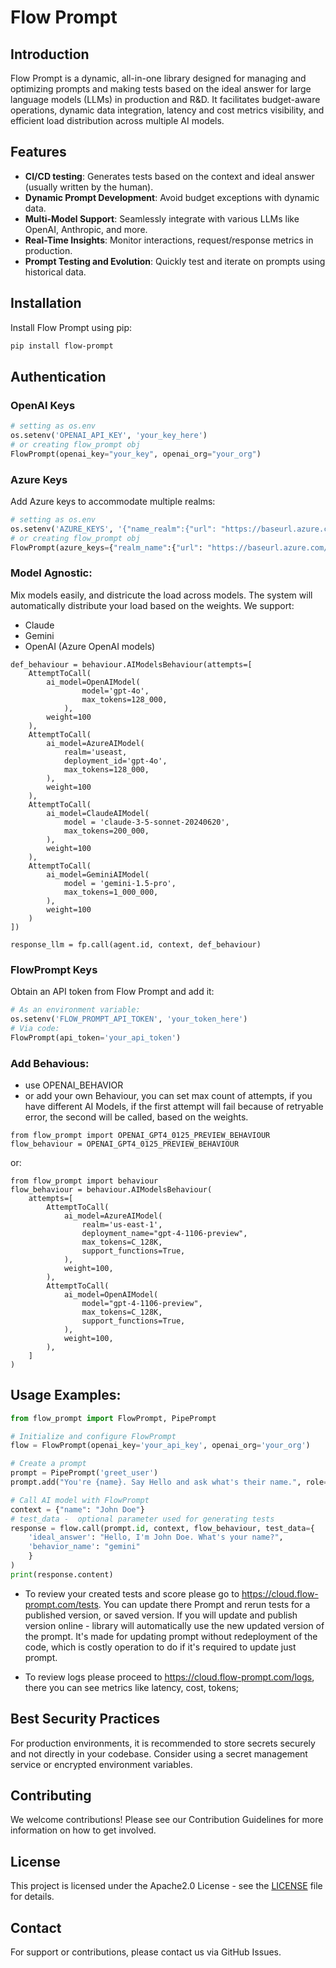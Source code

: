 # Flow Prompt

## Introduction

Flow Prompt is a dynamic, all-in-one library designed for managing and optimizing prompts and making tests based on the ideal answer for large language models (LLMs) in production and R&D. It facilitates budget-aware operations, dynamic data integration, latency and cost metrics visibility, and efficient load distribution across multiple AI models.

## Features

- **CI/CD testing**: Generates tests based on the context and ideal answer (usually written by the human).
- **Dynamic Prompt Development**: Avoid budget exceptions with dynamic data.
- **Multi-Model Support**: Seamlessly integrate with various LLMs like OpenAI, Anthropic, and more.
- **Real-Time Insights**: Monitor interactions, request/response metrics in production.
- **Prompt Testing and Evolution**: Quickly test and iterate on prompts using historical data.

## Installation

Install Flow Prompt using pip:

```bash
pip install flow-prompt
```

## Authentication

### OpenAI Keys
```python
# setting as os.env
os.setenv('OPENAI_API_KEY', 'your_key_here')
# or creating flow_prompt obj
FlowPrompt(openai_key="your_key", openai_org="your_org")
```

### Azure Keys
Add Azure keys to accommodate multiple realms:
```python
# setting as os.env
os.setenv('AZURE_KEYS', '{"name_realm":{"url": "https://baseurl.azure.com/","key": "secret"}}')
# or creating flow_prompt obj
FlowPrompt(azure_keys={"realm_name":{"url": "https://baseurl.azure.com/", "key": "your_secret"}})
```

### Model Agnostic:
Mix models easily, and districute the load across models. The system will automatically distribute your load based on the weights. We support:
- Claude
- Gemini
- OpenAI (Azure OpenAI models)
```
def_behaviour = behaviour.AIModelsBehaviour(attempts=[
    AttemptToCall(
        ai_model=OpenAIModel(
                model='gpt-4o',
                max_tokens=128_000,
            ),
        weight=100
    ),
    AttemptToCall(
        ai_model=AzureAIModel(
            realm='useast,
            deployment_id='gpt-4o',
            max_tokens=128_000,
        ),
        weight=100
    ),
    AttemptToCall(
        ai_model=ClaudeAIModel(
            model = 'claude-3-5-sonnet-20240620',
            max_tokens=200_000,
        ),
        weight=100
    ),
    AttemptToCall(
        ai_model=GeminiAIModel(
            model = 'gemini-1.5-pro',
            max_tokens=1_000_000,
        ),
        weight=100
    )
])

response_llm = fp.call(agent.id, context, def_behaviour)
```

### FlowPrompt Keys
Obtain an API token from Flow Prompt and add it:

```python
# As an environment variable:
os.setenv('FLOW_PROMPT_API_TOKEN', 'your_token_here')
# Via code: 
FlowPrompt(api_token='your_api_token')
```

### Add Behavious:
- use OPENAI_BEHAVIOR
- or add your own Behaviour, you can set max count of attempts, if you have different AI Models, if the first attempt will fail because of retryable error, the second will be called, based on the weights.
```
from flow_prompt import OPENAI_GPT4_0125_PREVIEW_BEHAVIOUR
flow_behaviour = OPENAI_GPT4_0125_PREVIEW_BEHAVIOUR
```
or:
```
from flow_prompt import behaviour
flow_behaviour = behaviour.AIModelsBehaviour(
    attempts=[
        AttemptToCall(
            ai_model=AzureAIModel(
                realm='us-east-1',
                deployment_name="gpt-4-1106-preview",
                max_tokens=C_128K,
                support_functions=True,
            ),
            weight=100,
        ),
        AttemptToCall(
            ai_model=OpenAIModel(
                model="gpt-4-1106-preview",
                max_tokens=C_128K,
                support_functions=True,
            ),
            weight=100,
        ),
    ]
)
```

## Usage Examples:

```python
from flow_prompt import FlowPrompt, PipePrompt

# Initialize and configure FlowPrompt
flow = FlowPrompt(openai_key='your_api_key', openai_org='your_org')

# Create a prompt
prompt = PipePrompt('greet_user')
prompt.add("You're {name}. Say Hello and ask what's their name.", role="system")

# Call AI model with FlowPrompt
context = {"name": "John Doe"}
# test_data -  optional parameter used for generating tests
response = flow.call(prompt.id, context, flow_behaviour, test_data={
    'ideal_answer': "Hello, I'm John Doe. What's your name?", 
    'behavior_name': "gemini"
    }
)
print(response.content)
```
- To review your created tests and score please go to https://cloud.flow-prompt.com/tests. You can update there Prompt and rerun tests for a published version, or saved version. If you will update and publish version online - library will automatically use the new updated version of the prompt. It's made for updating prompt without redeployment of the code, which is costly operation to do if it's required to update just prompt.

- To review logs please proceed to https://cloud.flow-prompt.com/logs, there you can see metrics like latency, cost, tokens;

## Best Security Practices
For production environments, it is recommended to store secrets securely and not directly in your codebase. Consider using a secret management service or encrypted environment variables.

## Contributing
We welcome contributions! Please see our Contribution Guidelines for more information on how to get involved.

## License
This project is licensed under the Apache2.0 License - see the [LICENSE](LICENSE.txt) file for details.

## Contact
For support or contributions, please contact us via GitHub Issues.